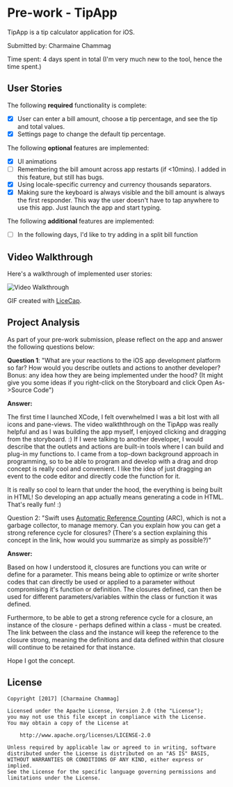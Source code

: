 # Pre-work - TipApp

TipApp is a tip calculator application for iOS.

Submitted by: Charmaine Chammag

Time spent: 4 days spent in total (I'm very much new to the tool, hence the time spent.)

## User Stories

The following **required** functionality is complete:

* [X] User can enter a bill amount, choose a tip percentage, and see the tip and total values.
* [X] Settings page to change the default tip percentage.

The following **optional** features are implemented:
* [X] UI animations
* [ ] Remembering the bill amount across app restarts (if <10mins). I added in this feature, but still has bugs.
* [X] Using locale-specific currency and currency thousands separators.
* [X] Making sure the keyboard is always visible and the bill amount is always the first responder. This way the user doesn't have to tap anywhere to use this app. Just launch the app and start typing.

The following **additional** features are implemented:

- [ ] In the following days, I'd like to try adding in a split bill function

## Video Walkthrough 

Here's a walkthrough of implemented user stories:

<img src='http://i.imgur.com/link/to/your/gif/file.gif' title='Video Walkthrough' width='' alt='Video Walkthrough' />

GIF created with [LiceCap](http://www.cockos.com/licecap/).

## Project Analysis

As part of your pre-work submission, please reflect on the app and answer the following questions below:

**Question 1**: "What are your reactions to the iOS app development platform so far? How would you describe outlets and actions to another developer? Bonus: any idea how they are being implemented under the hood? (It might give you some ideas if you right-click on the Storyboard and click Open As->Source Code")

**Answer:**

The first time I launched XCode, I felt overwhelmed I was a bit lost with all icons and pane-views. The video walkththrough on the TipApp was really helpful and as I was building the app myself, I enjoyed clicking and dragging from the storyboard. :) If I were talking to another developer, I would describe that the outlets and actions are built-in tools where I can build and plug-in my functions to. I came from a top-down background approach in programming, so to be able to program and develop with a drag and drop concept is really cool and convenient. I like the idea of just dragging an event to the code editor and directly code the function for it.

It is really so cool to learn that under the hood, the everything is being built in HTML! So developing an app actually means generating a code in HTML. That's really fun! :)

Question 2: "Swift uses [Automatic Reference Counting](https://developer.apple.com/library/content/documentation/Swift/Conceptual/Swift_Programming_Language/AutomaticReferenceCounting.html#//apple_ref/doc/uid/TP40014097-CH20-ID49) (ARC), which is not a garbage collector, to manage memory. Can you explain how you can get a strong reference cycle for closures? (There's a section explaining this concept in the link, how would you summarize as simply as possible?)"

**Answer:**

Based on how I understood it, closures are functions you can write or define for a parameter. This means being able to optimize or write shorter codes that can directly be used or applied to a parameter without compromising it's function or definition. The closures defined, can then be used for different parameters/variables within the class or function it was defined.

Furthermore, to be able to get a strong reference cycle for a closure, an instance of the closure - perhaps defined within a class - must be created. The link between the class and the instance will keep the reference to the closure strong, meaning the definitions and data defined within that closure will continue to be retained for that instance.

Hope I got the concept.


## License

    Copyright [2017] [Charmaine Chammag]

    Licensed under the Apache License, Version 2.0 (the "License");
    you may not use this file except in compliance with the License.
    You may obtain a copy of the License at

        http://www.apache.org/licenses/LICENSE-2.0

    Unless required by applicable law or agreed to in writing, software
    distributed under the License is distributed on an "AS IS" BASIS,
    WITHOUT WARRANTIES OR CONDITIONS OF ANY KIND, either express or implied.
    See the License for the specific language governing permissions and
    limitations under the License.
